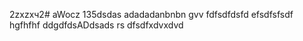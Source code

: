 2zxzxч2# aWocz
135dsdas
adadadanbnbn
gvv
fdfsdfdsfd
efsdfsfsdf
hgfhfhf
ddgdfdsADdsads
rs
dfsdfxdvxdvd
